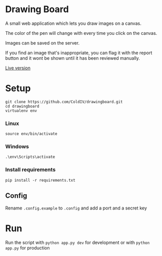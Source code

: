 # Drawing Board
A small web application which lets you draw images on a canvas.

The color of the pen will change with every time you click on the canvas.

Images can be saved on the server.

If you find an image that's inappropriate, you can flag it with the report button and it wont be shown until it has been reviewed manually.

[Live version](https://art.cldv.org/)

# Setup
    git clone https://github.com/ColdIV/drawingboard.git
    cd drawingboard
    virtualenv env
### Linux
    source env/bin/activate
### Windows
    .\env\Scripts\activate
### Install requirements    
    pip install -r requirements.txt
## Config
Rename `.config.example` to `.config` and add a port and a secret key

# Run
Run the script with `python app.py dev` for development or with `python app.py` for production
